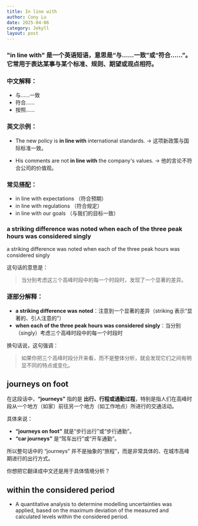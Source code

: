 ```yaml
---
title: In line with
author: Cony Lu
date: 2025-04-06
category: Jekyll
layout: post
---
```


### "in line with" 是一个英语短语，意思是“与……一致”或“符合……”。它常用于表达某事与某个标准、规则、期望或观点相符。

### 中文解释：

* 与……一致
* 符合……
* 按照……

### 英文示例：

* The new policy is **in line with** international standards.
  → 这项新政策与国际标准一致。

* His comments are not **in line with** the company's values.
  → 他的言论不符合公司的价值观。

### 常见搭配：

* in line with expectations （符合预期）
* in line with regulations （符合规定）
* in line with our goals （与我们的目标一致）

### a striking difference was noted when each of the three peak hours was considered singly

a striking difference was noted when each of the three peak hours was considered singly

这句话的意思是：

> 当分别考虑这三个高峰时段中的每一个时段时，发现了一个显著的差异。

### 逐部分解释：

* **a striking difference was noted**：注意到一个显著的差异（striking 表示“显著的、引人注意的”）
* **when each of the three peak hours was considered singly**：当分别（singly）考虑三个高峰时段中的每一个时段时

换句话说，这句强调：

> 如果你把三个高峰时段分开来看，而不是整体分析，就会发现它们之间有明显不同的特点或变化。

## journeys on foot

在这段话中，**“journeys”** 指的是 **出行、行程或通勤过程**，特别是指人们在高峰时段从一个地方（如家）前往另一个地方（如工作地点）所进行的交通活动。

具体来说：

* **“journeys on foot”** 就是“步行出行”或“步行通勤”。
* **“car journeys”** 是“驾车出行”或“开车通勤”。

所以整句话中的 “journeys” 并不是抽象的“旅程”，而是非常具体的、在城市高峰期进行的出行方式。

你想把它翻译成中文还是用于具体情境分析？

## within the considered period

- A quantitative analysis to determine modelling uncertainties was applied, based on the maximum deviation of the measured and calculated levels within the considered period.
